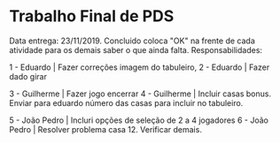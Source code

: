 # Trabalho Final de PDS
Data entrega: 23/11/2019. Concluido coloca "OK" na frente de cada atividade para os demais saber o que ainda falta.
Responsabilidades:

1 - Eduardo | Fazer correções imagem do tabuleiro,
2 - Eduardo | Fazer dado girar

3 - Guilherme | Fazer jogo encerrar
4 - Guilherme | Incluir casas bonus. Enviar para eduardo número das casas para incluir no tabuleiro.

5 - João Pedro | Incluri opções de seleção de 2 a 4 jogadores
6 - João Pedro | Resolver problema casa 12. Verificar demais.
